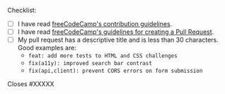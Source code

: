 Checklist:

<!-- Please follow this checklist and put an x in each of the boxes, like this: [x]. It will ensure that our team takes your pull request seriously. -->

- [ ] I have read [freeCodeCamp's contribution guidelines](https://contribute.freecodecamp.org).
- [ ] I have read [freeCodeCamp's guidelines for creating a Pull Request](https://contribute.freecodecamp.org/#/how-to-open-a-pull-request).
- [ ] My pull request has a descriptive title and is less than 30 characters. Good examples are: 
  - `feat: add more tests to HTML and CSS challenges`
  - `fix(a11y): improved search bar contrast`
  - `fix(api,client): prevent CORS errors on form submission`
     

<!--If your pull request closes a GitHub issue, replace the XXXXX below with the issue number.-->

Closes #XXXXX

<!-- Feel free to add any additional description of changes below this line -->
